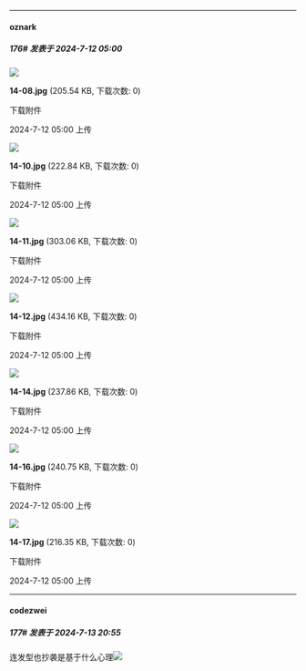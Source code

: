 ﻿
*****

####  oznark  
##### 176#       发表于 2024-7-12 05:00

<img src="https://img.saraba1st.com/forum/202407/11/140044h4sr9pr0gss6wrpg.jpg" referrerpolicy="no-referrer">

<strong>14-08.jpg</strong> (205.54 KB, 下载次数: 0)

下载附件

2024-7-12 05:00 上传

<img src="https://img.saraba1st.com/forum/202407/11/140044otaatf8nfkf91on8.jpg" referrerpolicy="no-referrer">

<strong>14-10.jpg</strong> (222.84 KB, 下载次数: 0)

下载附件

2024-7-12 05:00 上传

<img src="https://img.saraba1st.com/forum/202407/11/140044wtmrp1vlyyb5yfyv.jpg" referrerpolicy="no-referrer">

<strong>14-11.jpg</strong> (303.06 KB, 下载次数: 0)

下载附件

2024-7-12 05:00 上传

<img src="https://img.saraba1st.com/forum/202407/11/140045nciz6zsalqm1zmlg.jpg" referrerpolicy="no-referrer">

<strong>14-12.jpg</strong> (434.16 KB, 下载次数: 0)

下载附件

2024-7-12 05:00 上传

<img src="https://img.saraba1st.com/forum/202407/11/140045evklml7ecm8k6e6b.jpg" referrerpolicy="no-referrer">

<strong>14-14.jpg</strong> (237.86 KB, 下载次数: 0)

下载附件

2024-7-12 05:00 上传

<img src="https://img.saraba1st.com/forum/202407/11/140045p2s54va4tq82752a.jpg" referrerpolicy="no-referrer">

<strong>14-16.jpg</strong> (240.75 KB, 下载次数: 0)

下载附件

2024-7-12 05:00 上传

<img src="https://img.saraba1st.com/forum/202407/11/140046gbsr2t9tauz5iwzs.jpg" referrerpolicy="no-referrer">

<strong>14-17.jpg</strong> (216.35 KB, 下载次数: 0)

下载附件

2024-7-12 05:00 上传


*****

####  codezwei  
##### 177#       发表于 2024-7-13 20:55

连发型也抄袭是基于什么心理<img src="https://static.saraba1st.com/image/smiley/face2017/067.png" referrerpolicy="no-referrer">

